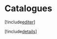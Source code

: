 # Catalogues

[!include[editer](catalogues.editer.autogen.md)]

[!include[details](catalogues.details.autogen.md)]























































































































































